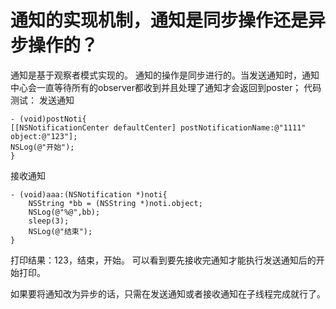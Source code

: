 # 通知的实现机制，通知是同步操作还是异步操作的？
通知是基于观察者模式实现的。
通知的操作是同步进行的。当发送通知时，通知中心会一直等待所有的observer都收到并且处理了通知才会返回到poster；
代码测试：
发送通知

```
- (void)postNoti{
[[NSNotificationCenter defaultCenter] postNotificationName:@"1111" object:@"123"];
NSLog(@"开始");
}
```
接收通知

```
- (void)aaa:(NSNotification *)noti{
    NSString *bb = (NSString *)noti.object;
    NSLog(@"%@",bb);
    sleep(3);
    NSLog(@"结束");
}
```
打印结果：123，结束，开始。
可以看到要先接收完通知才能执行发送通知后的开始打印。

如果要将通知改为异步的话，只需在发送通知或者接收通知在子线程完成就行了。

